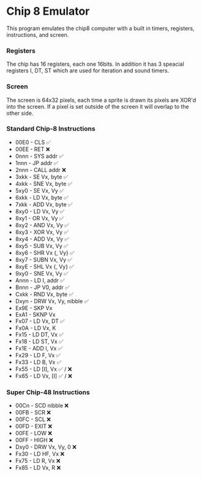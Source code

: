 # Chip 8 Emulator

This program emulates the chip8 computer with a built in timers, registers, instructions, and screen.

### Registers
The chip has 16 registers, each one 16bits. In addition it has 3 speacial registers I, DT, ST which are used for iteration and sound timers.

### Screen
The screen is 64x32 pixels, each time a sprite is drawn its pixels are XOR'd into the screen. If a pixel is set outside of the screen it will overlap to the other side.

### Standard Chip-8 Instructions 
- 00E0 - CLS ✅
- 00EE - RET ❌
- 0nnn - SYS addr ✅
- 1nnn - JP addr ✅
- 2nnn - CALL addr ❌
- 3xkk - SE Vx, byte ✅
- 4xkk - SNE Vx, byte ✅
- 5xy0 - SE Vx, Vy ✅
- 6xkk - LD Vx, byte ✅
- 7xkk - ADD Vx, byte ✅
- 8xy0 - LD Vx, Vy ✅ 
- 8xy1 - OR Vx, Vy ✅
- 8xy2 - AND Vx, Vy ✅
- 8xy3 - XOR Vx, Vy ✅
- 8xy4 - ADD Vx, Vy ✅
- 8xy5 - SUB Vx, Vy ✅
- 8xy6 - SHR Vx {, Vy} ✅
- 8xy7 - SUBN Vx, Vy ✅
- 8xyE - SHL Vx {, Vy} ✅
- 9xy0 - SNE Vx, Vy ✅
- Annn - LD I, addr ✅
- Bnnn - JP V0, addr ✅
- Cxkk - RND Vx, byte ✅
- Dxyn - DRW Vx, Vy, nibble ✅
- Ex9E - SKP Vx
- ExA1 - SKNP Vx
- Fx07 - LD Vx, DT ✅
- Fx0A - LD Vx, K
- Fx15 - LD DT, Vx ✅
- Fx18 - LD ST, Vx ✅
- Fx1E - ADD I, Vx ✅
- Fx29 - LD F, Vx ✅
- Fx33 - LD B, Vx ✅
- Fx55 - LD [I], Vx ✅ / ❌
- Fx65 - LD Vx, [I] ✅ / ❌

### Super Chip-48 Instructions
- 00Cn - SCD nibble ❌
- 00FB - SCR ❌
- 00FC - SCL ❌
- 00FD - EXIT ❌
- 00FE - LOW ❌
- 00FF - HIGH ❌
- Dxy0 - DRW Vx, Vy, 0 ❌
- Fx30 - LD HF, Vx ❌
- Fx75 - LD R, Vx ❌
- Fx85 - LD Vx, R ❌